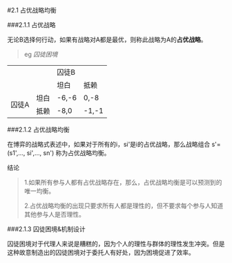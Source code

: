 #2.1 占优战略均衡

###2.1.1 占优战略

无论B选择何行动，如果有战略对A都是最优，则称此战略为A的**占优战略**。

>eg *囚徒困境*

<table>
	<tr>
		<td colspan="2" rowspan="2" ></td>
		<td colspan="2">囚徒B</td>
	</tr>
	<tr>
		<td>坦白</td>
		<td>抵赖</td>
	</tr>
	<tr>
		<td rowspan="2">囚徒A</td>
		<td>坦白</td>
		<td>-6,-6</td>
		<td>0,-8</td>
	</tr>
	<tr>
		<td>抵赖</td>
		<td>-8,0</td>
		<td>-1,-1</td>	
	</tr>
</table>

###2.1.2 占优战略均衡 

在博弈的战略式表述中，如果对于所有的i，si'是i的占优战略，那么战略组合 s'=(s1',…, si',…, sn') 称为占优战略均衡。

结论

>1.如果所有参与人都有占优战略存在，那么，占优战略均衡是可以预测到的唯一均衡。
>
>2.占优战略均衡的出现只要求所有人都是理性的，但不要求每个参与人知道其他参与人是否理性。

###2.1.3 囚徒困境&机制设计

囚徒困境对于代理人来说是糟糕的，因为个人的理性与群体的理性发生冲突。但是这种故意制造出的囚徒困境对于委托人有好处，因为困境促进了效率。